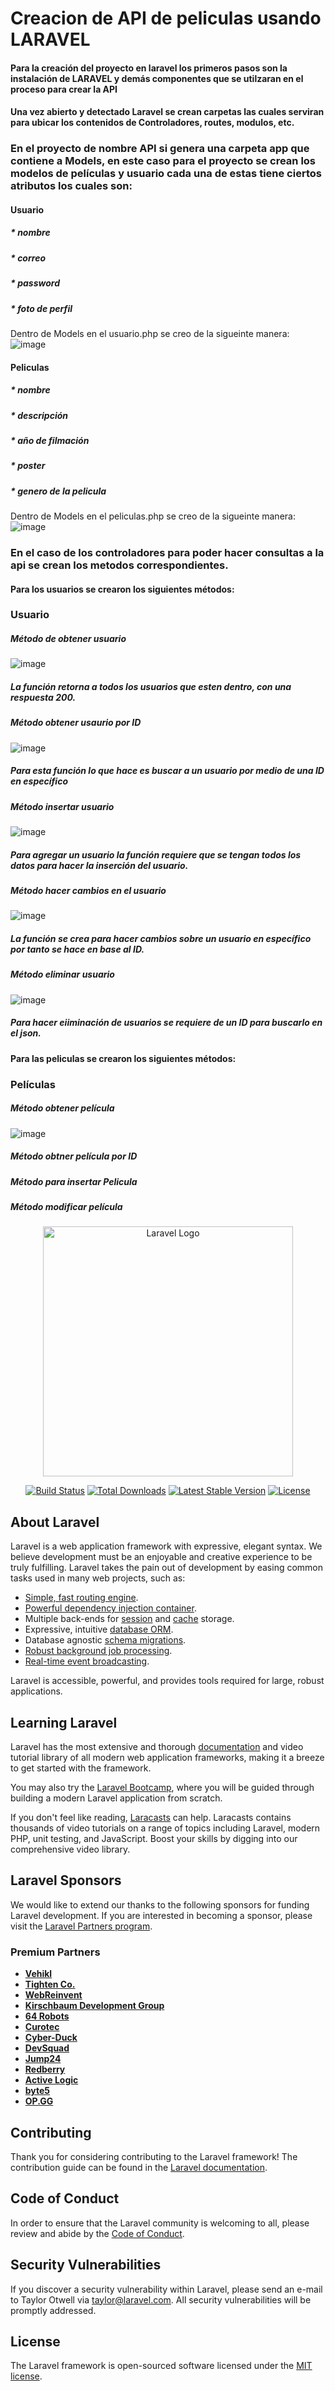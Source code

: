 # Creacion de API de peliculas usando LARAVEL


#### Para la creación del proyecto en laravel los primeros pasos son la instalación de LARAVEL y demás componentes que se utilzaran en el proceso para crear la API
#### Una vez abierto y detectado Laravel se crean carpetas las cuales serviran para ubicar los contenidos de Controladores, routes, modulos, etc. 

### En el proyecto de nombre API si genera una carpeta app que contiene a Models, en este caso para el proyecto se crean los modelos de películas y usuario cada una de estas tiene ciertos atributos los cuales son:
#### Usuario
##### * nombre
##### * correo
##### * password
##### * foto de perfil
Dentro de Models en el usuario.php se creo de la sigueinte manera:
![image](https://github.com/user-attachments/assets/82d3da09-ea6a-4aee-9e50-307a0fb5c751)

#### Peliculas
##### * nombre
##### * descripción
##### * año de filmación
##### * poster
##### * genero de la pelicula
Dentro de Models en el peliculas.php se creo de la sigueinte manera:
![image](https://github.com/user-attachments/assets/b83458b9-69ed-4f84-8580-20eca532511c)

### En el caso de los controladores para poder hacer consultas a la api se crean los metodos correspondientes.
#### Para los usuarios se crearon los siguientes métodos:
### Usuario
##### Método de obtener usuario
![image](https://github.com/user-attachments/assets/c1360133-e0aa-41e4-94fa-8da910067006)
##### La función retorna a todos los usuarios que esten dentro, con una respuesta 200.

##### Método obtener usaurio por ID
![image](https://github.com/user-attachments/assets/21b38aaa-4ef4-4753-bf9c-9e4778dc1b8d)
##### Para esta función lo que hace es buscar a un usuario por medio de una ID en específico

##### Método insertar usuario
![image](https://github.com/user-attachments/assets/bcb2a94d-ec44-4db0-ad53-de37a30ff246)
##### Para agregar un usuario la función requiere que se tengan todos los datos para hacer la inserción del usuario.

##### Método hacer cambios en el usuario
![image](https://github.com/user-attachments/assets/0260ae9f-73f6-43e5-a56c-12e9c15d48a7)
##### La función se crea para hacer cambios sobre un usuario en específico por tanto se hace en base al ID.

##### Método eliminar usuario
![image](https://github.com/user-attachments/assets/3f519080-85cd-481d-98a7-0c01fa75f5d7)
##### Para hacer eiiminación de usuarios se requiere de un ID para buscarlo en el json. 

#### Para las peliculas se crearon los siguientes métodos:
### Películas
##### Método obtener película
![image](https://github.com/user-attachments/assets/6b914dfb-c53b-4627-9a60-99f6503dad39)


##### Método obtner película por ID

#####

##### Método para insertar Pelicula

#####

##### Método modificar película 


<p align="center"><a href="https://laravel.com" target="_blank"><img src="https://raw.githubusercontent.com/laravel/art/master/logo-lockup/5%20SVG/2%20CMYK/1%20Full%20Color/laravel-logolockup-cmyk-red.svg" width="400" alt="Laravel Logo"></a></p>

<p align="center">
<a href="https://github.com/laravel/framework/actions"><img src="https://github.com/laravel/framework/workflows/tests/badge.svg" alt="Build Status"></a>
<a href="https://packagist.org/packages/laravel/framework"><img src="https://img.shields.io/packagist/dt/laravel/framework" alt="Total Downloads"></a>
<a href="https://packagist.org/packages/laravel/framework"><img src="https://img.shields.io/packagist/v/laravel/framework" alt="Latest Stable Version"></a>
<a href="https://packagist.org/packages/laravel/framework"><img src="https://img.shields.io/packagist/l/laravel/framework" alt="License"></a>
</p>

## About Laravel

Laravel is a web application framework with expressive, elegant syntax. We believe development must be an enjoyable and creative experience to be truly fulfilling. Laravel takes the pain out of development by easing common tasks used in many web projects, such as:

- [Simple, fast routing engine](https://laravel.com/docs/routing).
- [Powerful dependency injection container](https://laravel.com/docs/container).
- Multiple back-ends for [session](https://laravel.com/docs/session) and [cache](https://laravel.com/docs/cache) storage.
- Expressive, intuitive [database ORM](https://laravel.com/docs/eloquent).
- Database agnostic [schema migrations](https://laravel.com/docs/migrations).
- [Robust background job processing](https://laravel.com/docs/queues).
- [Real-time event broadcasting](https://laravel.com/docs/broadcasting).

Laravel is accessible, powerful, and provides tools required for large, robust applications.

## Learning Laravel

Laravel has the most extensive and thorough [documentation](https://laravel.com/docs) and video tutorial library of all modern web application frameworks, making it a breeze to get started with the framework.

You may also try the [Laravel Bootcamp](https://bootcamp.laravel.com), where you will be guided through building a modern Laravel application from scratch.

If you don't feel like reading, [Laracasts](https://laracasts.com) can help. Laracasts contains thousands of video tutorials on a range of topics including Laravel, modern PHP, unit testing, and JavaScript. Boost your skills by digging into our comprehensive video library.

## Laravel Sponsors

We would like to extend our thanks to the following sponsors for funding Laravel development. If you are interested in becoming a sponsor, please visit the [Laravel Partners program](https://partners.laravel.com).

### Premium Partners

- **[Vehikl](https://vehikl.com/)**
- **[Tighten Co.](https://tighten.co)**
- **[WebReinvent](https://webreinvent.com/)**
- **[Kirschbaum Development Group](https://kirschbaumdevelopment.com)**
- **[64 Robots](https://64robots.com)**
- **[Curotec](https://www.curotec.com/services/technologies/laravel/)**
- **[Cyber-Duck](https://cyber-duck.co.uk)**
- **[DevSquad](https://devsquad.com/hire-laravel-developers)**
- **[Jump24](https://jump24.co.uk)**
- **[Redberry](https://redberry.international/laravel/)**
- **[Active Logic](https://activelogic.com)**
- **[byte5](https://byte5.de)**
- **[OP.GG](https://op.gg)**

## Contributing

Thank you for considering contributing to the Laravel framework! The contribution guide can be found in the [Laravel documentation](https://laravel.com/docs/contributions).

## Code of Conduct

In order to ensure that the Laravel community is welcoming to all, please review and abide by the [Code of Conduct](https://laravel.com/docs/contributions#code-of-conduct).

## Security Vulnerabilities

If you discover a security vulnerability within Laravel, please send an e-mail to Taylor Otwell via [taylor@laravel.com](mailto:taylor@laravel.com). All security vulnerabilities will be promptly addressed.

## License

The Laravel framework is open-sourced software licensed under the [MIT license](https://opensource.org/licenses/MIT).
